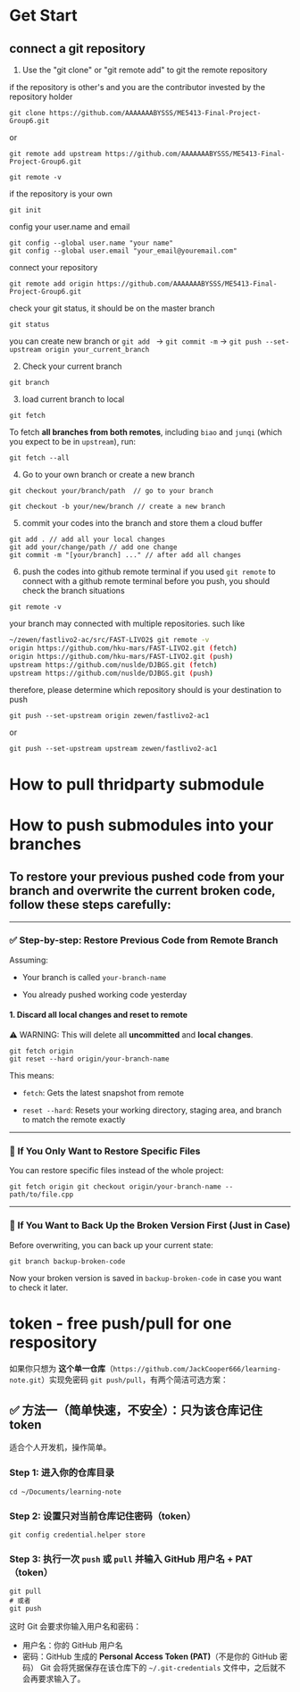 # Get Start

## connect a git repository 

1. Use the "git clone" or "git remote add" to git the remote repository

if the repository is other's and you are the contributor invested by the repository holder
```git
git clone https://github.com/AAAAAAABYSSS/ME5413-Final-Project-Group6.git
```
or 
```git
git remote add upstream https://github.com/AAAAAAABYSSS/ME5413-Final-Project-Group6.git

git remote -v
```


if the repository is your own
```git
git init
```
config your user.name and email
```git
git config --global user.name "your name"
git config --global user.email "your_email@youremail.com"
```
connect your repository 
```git
git remote add origin https://github.com/AAAAAAABYSSS/ME5413-Final-Project-Group6.git
```
check your git status, it should be on the master branch
```git
git status
```
you can create new branch or `git add ` -> `git commit -m` -> `git push --set-upstream origin your_current_branch `

2. Check your current branch
```git
git branch
```
3. load current branch to local
```git
git fetch
```
To fetch **all branches from both remotes**, including `biao` and `junqi` (which you expect to be in `upstream`), run:
```git
git fetch --all
```

4. Go to your own branch or create a new branch
```git
git checkout your/branch/path  // go to your branch 
```
```git
git checkout -b your/new/branch // create a new branch
```
5. commit your codes into the branch and store them a cloud buffer
```git
git add . // add all your local changes 
git add your/change/path // add one change
git commit -m "[your/branch] ..." // after add all changes
```
6. push the codes into github remote terminal
if you used `git remote` to connect with a github remote terminal
before you push, you should check the branch situations
```git
git remote -v
```
your branch may connected with multiple repositories. such like
```bash
~/zewen/fastlivo2-ac/src/FAST-LIVO2$ git remote -v 
origin https://github.com/hku-mars/FAST-LIVO2.git (fetch) 
origin https://github.com/hku-mars/FAST-LIVO2.git (push) 
upstream https://github.com/nuslde/DJBGS.git (fetch) 
upstream https://github.com/nuslde/DJBGS.git (push)
```

therefore, please determine which repository should is your destination to push
```git
git push --set-upstream origin zewen/fastlivo2-ac1
```
or
```git 
git push --set-upstream upstream zewen/fastlivo2-ac1
```

# How to pull thridparty submodule




# How to push submodules into your branches



## To restore your **previous pushed code** from your branch and overwrite the **current broken code**, follow these steps carefully:

---

### ✅ Step-by-step: Restore Previous Code from Remote Branch

Assuming:

- Your branch is called `your-branch-name`
    
- You already pushed working code yesterday
    

#### 1. **Discard all local changes and reset to remote**

⚠️ WARNING: This will delete all **uncommitted** and **local changes**.

```git
git fetch origin 
git reset --hard origin/your-branch-name
```
This means:

- `fetch`: Gets the latest snapshot from remote
    
- `reset --hard`: Resets your working directory, staging area, and branch to match the remote exactly
    

---

### 🛑 If You Only Want to Restore Specific Files

You can restore specific files instead of the whole project:
```git
git fetch origin git checkout origin/your-branch-name -- path/to/file.cpp
```


---

### 🧯 If You Want to Back Up the Broken Version First (Just in Case)

Before overwriting, you can back up your current state:

```git
git branch backup-broken-code
```


Now your broken version is saved in `backup-broken-code` in case you want to check it later.





# token - free push/pull for one respository

如果你只想为 **这个单一仓库**（`https://github.com/JackCooper666/learning-note.git`）实现免密码 `git push/pull`，有两个简洁可选方案：

## ✅ 方法一（简单快速，不安全）：只为该仓库记住 token

适合个人开发机，操作简单。
### Step 1: 进入你的仓库目录
```git
cd ~/Documents/learning-note
```

### Step 2: 设置只对当前仓库记住密码（token）

```git
git config credential.helper store
```

### Step 3: 执行一次 `push` 或 `pull` 并输入 GitHub 用户名 + PAT（token）
```git
git pull
# 或者
git push
```

这时 Git 会要求你输入用户名和密码：
- 用户名：你的 GitHub 用户名
- 密码：GitHub 生成的 **Personal Access Token (PAT)**（不是你的 GitHub 密码）
Git 会将凭据保存在该仓库下的 `~/.git-credentials` 文件中，之后就不会再要求输入了。


